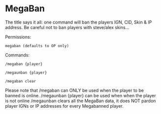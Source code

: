 # MegaBan


The title says it all: one command will ban the players IGN, CID, Skin & IP address.
Be careful not to ban players with steve/alex skins...

Permissions:

`megaban (defaults to OP only)`


Commands:

`/megaban {player}`

`/megaunban {player}`

`/megaban clear`


Please note that /megaban can ONLY be used when the player to be banned is online. /megaunban {player} can be used when when the player is not online
/megaunban clears all the MegaBan data, it does NOT pardon player IGNs or IP addresses for every Megabanned player.


